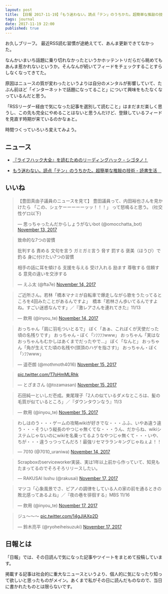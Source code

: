 ```yaml
---
layout: post
title: 【日報 2017-11-19】「もう迷わない。読点「テン」のうちかた。超簡単な推敲の技術」他
tags: journal
date: 2017-11-19 22:00
published: true
---
```

お久しブリーフ。
最近RSS読む習慣が途絶えてて、あんま更新できてなかった。

なんかいまいち話題に乗り切れなかったというかホッテントリだらだら眺めてもあんま惹かれないというか。そんなんが続いてフィードをチェックすることすらしなくなってきてた。

原因はニュースの質が変わったというよりは自分のメンタルが影響していて、たぶん前ほど「インターネットで話題になってること」について興味をもたなくなっているんだと思う。

「RSSリーダー経由で気になった記事を選別して読むこと」はまだまだ楽しく思うし、この先も完全にやめることはないと思うんだけど、登録しているフィードを見直す時期が来ているのかなぁと。

時間つくっていろいろ変えてみよう。


## ニュース

- [『ライフハック大全』を読むためのリーディングハック - シゴタノ！](https://cyblog.jp/29788)


- [もう迷わない。読点「テン」のうちかた。超簡単な推敲の技術 - 読書生活　](http://yama-mikasa.hatenablog.com/entry/2017/11/18/%E3%82%82%E3%81%86%E8%BF%B7%E3%82%8F%E3%81%AA%E3%81%84%E3%80%82%E8%AA%AD%E7%82%B9%E3%80%8C%E3%83%86%E3%83%B3%E3%80%8D%E3%81%AE%E3%81%86%E3%81%A1%E3%81%8B%E3%81%9F%E3%80%82%E8%B6%85%E7%B0%A1%E5%8D%98)



## いいね

 
<blockquote class="twitter-tweet"><p lang="ja" dir="ltr">【豊田真由子議員のニュースを見て】
豊田議員って、内田裕也さんを見かけたら
「この、シェケーーーーーッッ！！！」
って怒鳴ると思う。
(社交性ゲロ以下)</p>&mdash; 思っちゃったんだからしょうがないbot (@omocchatta_bot) <a href="https://twitter.com/omocchatta_bot/status/930058710906429446?ref_src=twsrc%5Etfw">November 13, 2017</a></blockquote>
<script async src="https://platform.twitter.com/widgets.js" charset="utf-8"></script>



<blockquote class="twitter-tweet"><p lang="ja" dir="ltr">致命的な7つの習慣

批判する
責める
文句を言う
ガミガミ言う
脅す
罰する
褒美（ほうび）で釣る
身に付けたい7つの習慣

相手の話に耳を傾ける
支援を与える
受け入れる
励ます
尊敬する
信頼する
意見の違いを交渉する</p>&mdash; えふ太 (@fta7e) <a href="https://twitter.com/fta7e/status/930445332634144768?ref_src=twsrc%5Etfw">November 14, 2017</a></blockquote>
<script async src="https://platform.twitter.com/widgets.js" charset="utf-8"></script>



<blockquote class="twitter-tweet"><p lang="ja" dir="ltr">ご近所さん。若林「橋本マナミが自転車で爆走しながら歌をうたってるところを4回みたことがあるんですよ」　橋本「若林さん歩いてるんですよね。すごい迷惑なんです」／『激レアさんを連れてきた』11/13</p>&mdash; 飲用 (@inyou_te) <a href="https://twitter.com/inyou_te/status/930449963372265472?ref_src=twsrc%5Etfw">November 14, 2017</a></blockquote>
<script async src="https://platform.twitter.com/widgets.js" charset="utf-8"></script>



<blockquote class="twitter-tweet"><p lang="ja" dir="ltr">おっちゃん「肩に羽毛ついとるで」
ぼく「あぁ、これぼくが天使だった頃の名残りです」
おっちゃん・ぼく「ﾝﾌﾌﾌﾌwww」
おっちゃん「実はなおっちゃんもむかしはあくまでだったやで…」
ぼく「なんと」
おっちゃん「角が生えてた頃の名残や(頭頂のハゲを指さす)」
おっちゃん・ぼく「ﾝﾌﾌwww」</p>&mdash; 遥壱朗 (@mothmoth4016) <a href="https://twitter.com/mothmoth4016/status/930603744722534401?ref_src=twsrc%5Etfw">November 15, 2017</a></blockquote>
<script async src="https://platform.twitter.com/widgets.js" charset="utf-8"></script>



<blockquote class="twitter-tweet"><p lang="und" dir="ltr"><a href="https://t.co/T7oHmMLRhk">pic.twitter.com/T7oHmMLRhk</a></p>&mdash; とざまさん (@tozamasan) <a href="https://twitter.com/tozamasan/status/930773165042626560?ref_src=twsrc%5Etfw">November 15, 2017</a></blockquote>
<script async src="https://platform.twitter.com/widgets.js" charset="utf-8"></script>



<blockquote class="twitter-tweet"><p lang="ja" dir="ltr">石田純一といしだ壱成。東尾理子「2人の似ているダメなところは、髪の毛質が似ているところ」／『ダウンタウンなう』11/3</p>&mdash; 飲用 (@inyou_te) <a href="https://twitter.com/inyou_te/status/930770914144223232?ref_src=twsrc%5Etfw">November 15, 2017</a></blockquote>
<script async src="https://platform.twitter.com/widgets.js" charset="utf-8"></script>



<blockquote class="twitter-tweet"><p lang="ja" dir="ltr">わしはのう・・・ゲームの攻略wikiが好きでな・・・ふふ、いやあ違う違う・・・そういう縦長のやつじゃ無くてな・・・うん、だからね、wikiシステムじゃないのにwikiを名乗ってるようなやつじゃ無くて・・・いや、ちが・・・違うっつってんだろ！最強リセマラランキングじゃねぇよ！！</p>&mdash; 7010 (@7010_uraniwa) <a href="https://twitter.com/7010_uraniwa/status/930244310657777667?ref_src=twsrc%5Etfw">November 14, 2017</a></blockquote>
<script async src="https://platform.twitter.com/widgets.js" charset="utf-8"></script>



<blockquote class="twitter-tweet"><p lang="ja" dir="ltr">Scrapboxのserviceworker実装、実は1年以上前から作っていて、知見もたまってるのでそろそろリリースしたい。</p>&mdash; RAKUSAI Isshu (@rakusai) <a href="https://twitter.com/rakusai/status/931329067638337536?ref_src=twsrc%5Etfw">November 17, 2017</a></blockquote>
<script async src="https://platform.twitter.com/widgets.js" charset="utf-8"></script>



<blockquote class="twitter-tweet"><p lang="ja" dir="ltr">マツコ「心象風景でさ、ピアノの調律をしている人の家の前を通るときの敗北感ってあるよね」／『夜の巷を徘徊する』MBS 11/16</p>&mdash; 飲用 (@inyou_te) <a href="https://twitter.com/inyou_te/status/931505365555875840?ref_src=twsrc%5Etfw">November 17, 2017</a></blockquote>
<script async src="https://platform.twitter.com/widgets.js" charset="utf-8"></script>



<blockquote class="twitter-tweet"><p lang="ja" dir="ltr">ジュ〜〜〜 <a href="https://t.co/14gJIAXp2D">pic.twitter.com/14gJIAXp2D</a></p>&mdash; 鈴木亮平 (@ryoheiheisuzuki) <a href="https://twitter.com/ryoheiheisuzuki/status/931463858778030080?ref_src=twsrc%5Etfw">November 17, 2017</a></blockquote>
<script async src="https://platform.twitter.com/widgets.js" charset="utf-8"></script>



## 日報とは

「日報」では、その日読んで気になった記事やツイートをまとめて投稿しています。

掲載する記事は社会的に重大なニュースというより、個人的に気になったり知って欲しいと思ったものがメイン。あくまで私がその日に読んだものなので、当日に書かれたものとは限らないです。